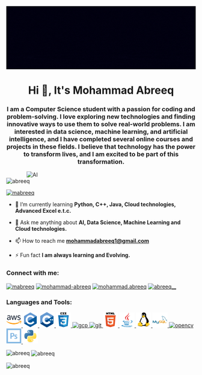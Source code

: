 
<img align="center" alt="AI" width="1000" src="https://github.com/Abreeq/Abreeq/blob/main/welcome%20to%20My.gif">
<h1 align="center">Hi 👋, It's Mohammad Abreeq</h1>
<h3 align="center">I am a Computer Science student with a passion for coding and problem-solving. I love exploring new technologies and finding innovative ways to use them to solve real-world problems. I am interested in data science, machine learning, and artificial intelligence, and I have completed several online courses and projects in these fields. I believe that technology has the power to transform lives, and I am excited to be part of this transformation.</h3>
<img align="right" alt="AI" width="450" src="https://i.pinimg.com/originals/55/f7/1f/55f71f9eda83c8695aa139fd32569b10.gif">
<p align="left"> <img src="https://komarev.com/ghpvc/?username=abreeq&label=Profile%20views&color=0e75b6&style=flat" alt="abreeq" /> </p>

<p align="left"> <a href="https://twitter.com/mabreeq" target="blank"><img src="https://img.shields.io/twitter/follow/mabreeq?logo=twitter&style=for-the-badge" alt="mabreeq" /></a> </p>

- 🌱 I’m currently learning **Python, C++, Java, Cloud technologies, Advanced Excel e.t.c.**

- 💬 Ask me anything about **AI, Data Science, Machine Learning and Cloud technologies.**

- 📫 How to reach me **mohammadabreeq1@gmail.com**

- ⚡ Fun fact **I am always learning and Evolving.**

<h3 align="left">Connect with me:</h3>
<p align="left">
<a href="https://twitter.com/mabreeq" target="blank"><img align="center" src="https://raw.githubusercontent.com/rahuldkjain/github-profile-readme-generator/master/src/images/icons/Social/twitter.svg" alt="mabreeq" height="30" width="40" /></a>
<a href="https://linkedin.com/in/mohammad-abreeq" target="blank"><img align="center" src="https://raw.githubusercontent.com/rahuldkjain/github-profile-readme-generator/master/src/images/icons/Social/linked-in-alt.svg" alt="mohammad-abreeq" height="30" width="40" /></a>
<a href="https://fb.com/mohammad.abreeq" target="blank"><img align="center" src="https://raw.githubusercontent.com/rahuldkjain/github-profile-readme-generator/master/src/images/icons/Social/facebook.svg" alt="mohammad.abreeq" height="30" width="40" /></a>
<a href="https://instagram.com/abreeq__" target="blank"><img align="center" src="https://raw.githubusercontent.com/rahuldkjain/github-profile-readme-generator/master/src/images/icons/Social/instagram.svg" alt="abreeq__" height="30" width="40" /></a>
</p>

<h3 align="left">Languages and Tools:</h3>
<p align="left"> <a href="https://aws.amazon.com" target="_blank" rel="noreferrer"> <img src="https://raw.githubusercontent.com/devicons/devicon/master/icons/amazonwebservices/amazonwebservices-original-wordmark.svg" alt="aws" width="40" height="40"/> </a> <a href="https://www.cprogramming.com/" target="_blank" rel="noreferrer"> <img src="https://raw.githubusercontent.com/devicons/devicon/master/icons/c/c-original.svg" alt="c" width="40" height="40"/> </a> <a href="https://www.w3schools.com/cpp/" target="_blank" rel="noreferrer"> <img src="https://raw.githubusercontent.com/devicons/devicon/master/icons/cplusplus/cplusplus-original.svg" alt="cplusplus" width="40" height="40"/> </a> <a href="https://www.w3schools.com/css/" target="_blank" rel="noreferrer"> <img src="https://raw.githubusercontent.com/devicons/devicon/master/icons/css3/css3-original-wordmark.svg" alt="css3" width="40" height="40"/> </a> <a href="https://cloud.google.com" target="_blank" rel="noreferrer"> <img src="https://www.vectorlogo.zone/logos/google_cloud/google_cloud-icon.svg" alt="gcp" width="40" height="40"/> </a> <a href="https://git-scm.com/" target="_blank" rel="noreferrer"> <img src="https://www.vectorlogo.zone/logos/git-scm/git-scm-icon.svg" alt="git" width="40" height="40"/> </a> <a href="https://www.w3.org/html/" target="_blank" rel="noreferrer"> <img src="https://raw.githubusercontent.com/devicons/devicon/master/icons/html5/html5-original-wordmark.svg" alt="html5" width="40" height="40"/> </a> <a href="https://www.java.com" target="_blank" rel="noreferrer"> <img src="https://raw.githubusercontent.com/devicons/devicon/master/icons/java/java-original.svg" alt="java" width="40" height="40"/> </a> <a href="https://www.linux.org/" target="_blank" rel="noreferrer"> <img src="https://raw.githubusercontent.com/devicons/devicon/master/icons/linux/linux-original.svg" alt="linux" width="40" height="40"/> </a> <a href="https://www.mysql.com/" target="_blank" rel="noreferrer"> <img src="https://raw.githubusercontent.com/devicons/devicon/master/icons/mysql/mysql-original-wordmark.svg" alt="mysql" width="40" height="40"/> </a> <a href="https://opencv.org/" target="_blank" rel="noreferrer"> <img src="https://www.vectorlogo.zone/logos/opencv/opencv-icon.svg" alt="opencv" width="40" height="40"/> </a> <a href="https://www.photoshop.com/en" target="_blank" rel="noreferrer"> <img src="https://raw.githubusercontent.com/devicons/devicon/master/icons/photoshop/photoshop-line.svg" alt="photoshop" width="40" height="40"/> </a> <a href="https://www.python.org" target="_blank" rel="noreferrer"> <img src="https://raw.githubusercontent.com/devicons/devicon/master/icons/python/python-original.svg" alt="python" width="40" height="40"/> </a> </p>

<p><img align="left" src="https://github-readme-stats.vercel.app/api/top-langs?username=abreeq&show_icons=true&locale=en&layout=compact" alt="abreeq" /></p>

<p>&nbsp;<img align="center" src="https://github-readme-stats.vercel.app/api?username=abreeq&show_icons=true&locale=en" alt="abreeq" /></p>

<p><img align="center" src="https://github-readme-streak-stats.herokuapp.com/?user=abreeq&" alt="abreeq" /></p>
